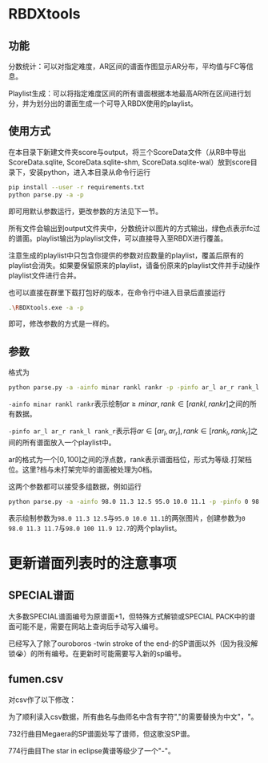 # RBDXtools

## 功能
分数统计：可以对指定难度，AR区间的谱面作图显示AR分布，平均值与FC等信息。

Playlist生成：可以将指定难度区间的所有谱面根据本地最高AR所在区间进行划分，并为划分出的谱面生成一个可导入RBDX使用的playlist。

## 使用方式
在本目录下新建文件夹score与output，将三个ScoreData文件（从RB中导出ScoreData.sqlite, ScoreData.sqlite-shm, ScoreData.sqlite-wal）放到score目录下，安装python，进入本目录从命令行运行
```bash
pip install --user -r requirements.txt
python parse.py -a -p
```
即可用默认参数运行，更改参数的方法见下一节。

所有文件会输出到output文件夹中，分数统计以图片的方式输出，绿色点表示fc过的谱面。playlist输出为playlist文件，可以直接导入至RBDX进行覆盖。

注意生成的playlist中只包含你提供的参数对应数量的playlist，覆盖后原有的playlist会消失。如果要保留原来的playlist，请备份原来的playlist文件并手动操作playlist文件进行合并。

也可以直接在群里下载打包好的版本，在命令行中进入目录后直接运行
```bash
.\RBDXtools.exe -a -p
```
即可，修改参数的方式是一样的。

## 参数
格式为
```bash
python parse.py -a -ainfo minar rankl rankr -p -pinfo ar_l ar_r rank_l rank_r
```
`-ainfo minar rankl rankr`表示绘制$ar \ge minar, rank \in [rankl, rankr]$之间的所有数据。

`-pinfo ar_l ar_r rank_l rank_r`表示将$ar \in [ar_l, ar_r], rank \in [rank_l, rank_r]$之间的所有谱面放入一个playlist中。

ar的格式为一个$[0,100]$之间的浮点数，rank表示谱面档位，形式为等级.打架档位。这里?档与未打架完毕的谱面被处理为0档。

这两个参数都可以接受多组数据，例如运行
```bash
python parse.py -a -ainfo 98.0 11.3 12.5 95.0 10.0 11.1 -p -pinfo 0 98.0 11.3 11.7 98.0 100 11.9 12.7
```
表示绘制参数为`98.0 11.3 12.5`与`95.0 10.0 11.1`的两张图片，创建参数为`0 98.0 11.3 11.7`与`98.0 100 11.9 12.7`的两个playlist。

# 更新谱面列表时的注意事项
## SPECIAL谱面
大多数SPECIAL谱面编号为原谱面+1，但特殊方式解锁或SPECIAL PACK中的谱面可能不是，需要在网站上查询后手动写入编号。

已经写入了除了ouroboros -twin stroke of the end-的SP谱面以外（因为我没解锁😭）的所有编号。在更新时可能需要写入新的sp编号。
## fumen.csv
对csv作了以下修改：

为了顺利读入csv数据，所有曲名与曲师名中含有字符","的需要替换为中文"，"。

732行曲目Megaera的SP谱面处写了谱师，但这歌没SP谱。

774行曲目The star in eclipse黄谱等级少了一个"-"。